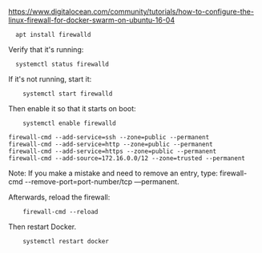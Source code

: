 

https://www.digitalocean.com/community/tutorials/how-to-configure-the-linux-firewall-for-docker-swarm-on-ubuntu-16-04


```
  apt install firewalld
```

Verify that it's running:

```
  systemctl status firewalld
```

If it's not running, start it:

```
    systemctl start firewalld
```

Then enable it so that it starts on boot:

```
    systemctl enable firewalld
```

    firewall-cmd --add-service=ssh --zone=public --permanent
    firewall-cmd --add-service=http --zone=public --permanent
    firewall-cmd --add-service=https --zone=public --permanent
    firewall-cmd --add-source=172.16.0.0/12 --zone=trusted --permanent

Note: If you make a mistake and need to remove an entry, type:
firewall-cmd --remove-port=port-number/tcp —permanent.

Afterwards, reload the firewall:

```
    firewall-cmd --reload
```

Then restart Docker.

```
    systemctl restart docker
```
